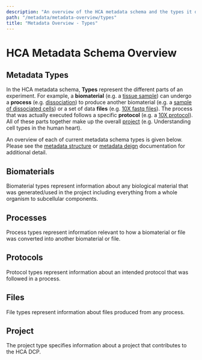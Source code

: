 ```yaml
---
description: "An overview of the HCA metadata schema and the types it defines."
path: "/metadata/metadata-overview/types"
title: "Metadata Overview - Types"
---
```


# HCA Metadata Schema Overview

## Metadata Types

In the HCA metadata schema, **Types** represent the different parts of an experiment. For example, a **biomaterial** (e.g. a [tissue sample][1]) can undergo a **process** (e.g. [dissociation][2]) to produce another biomaterial (e.g. a [sample of dissociated cells][3]) or a set of data **files** (e.g. [10X fastq files][4]). The process that was actually executed follows a specific **protocol** (e.g. a [10X protocol][5]). All of these parts together make up the overall [project][6] (e.g. Understanding cell types in the human heart).

An overview of each of current metadata schema types is given below. Please see the [metadata structure](/metadata/structure) or [metadata deign](/metadata/design) documentation for additional detail.

## Biomaterials

Biomaterial types represent information about any biological material that was generated/used in the project including everything from a whole organism to subcellular components.

<metadata-type-entity-schemas category="biomaterial"/></metadata-type-entity-schemas>

## Processes

Process types represent information relevant to how a biomaterial or file was converted into another biomaterial or file.

<metadata-type-entity-schemas category="process"/></metadata-type-entity-schemas>


## Protocols

Protocol types represent information about an intended protocol that was followed in a process.

<metadata-type-entity-schemas category="protocol"/></metadata-type-entity-schemas>

## Files

File types represent information about files produced from any process.

<metadata-type-entity-schemas category="file"/></metadata-type-entity-schemas>

## Project
The project type specifies information about a project that contributes to the HCA DCP.

<metadata-type-entity-schemas category="project"></metadata-type-entity-schemas>

[1]: /metadata/dictionary/biomaterial/specimen_from_organism
[2]: /metadata/dictionary/process/process
[3]: /metadata/dictionary/biomaterial/cell_suspension
[4]: /metadata/dictionary/file/sequence_file
[5]: /metadata/dictionary/protocol/sequencing_protocol
[6]: /metadata/dictionary/project/project
[7]: /metadata/dictionary/biomaterial/biomaterial_core
[8]: /metadata/dictionary/biomaterial/cell_morphology
[9]: /metadata/dictionary/system/file_descriptor
[10]: /metadata/dictionary/system/provenance
[11]: /metadata/structure
